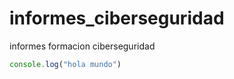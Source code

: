 # informes_ciberseguridad
informes formacion ciberseguridad



 ```js
 console.log("hola mundo")
 ```